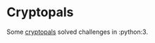 # Cryptopals

Some [cryptopals](https://cryptopals.com/https://cryptopals.com/) solved challenges
in :python:3.
